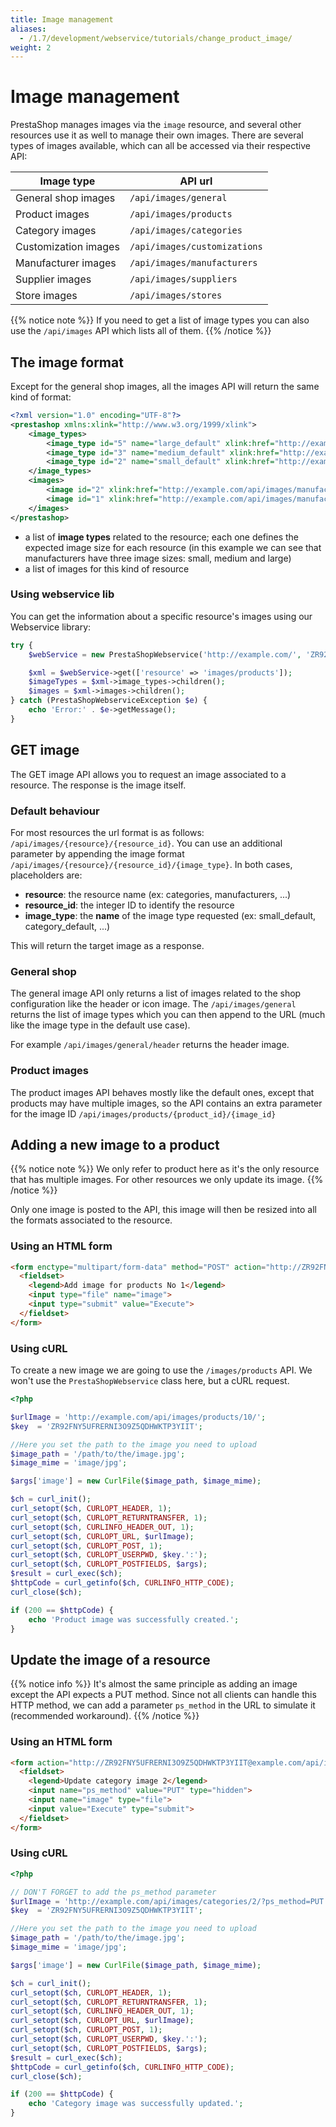 ```yaml
---
title: Image management
aliases:
  - /1.7/development/webservice/tutorials/change_product_image/
weight: 2
---
```


# Image management

PrestaShop manages images via the `image` resource, and several other resources use it as well to manage their own images. There are several types of images available, which can all be accessed via their respective API:

| Image type           | API url                      |
|----------------------|------------------------------|
| General shop images  | `/api/images/general`        |
| Product images       | `/api/images/products`       |
| Category images      | `/api/images/categories`     |
| Customization images | `/api/images/customizations` |
| Manufacturer images  | `/api/images/manufacturers`  |
| Supplier images      | `/api/images/suppliers`      |
| Store images         | `/api/images/stores`         |

{{% notice note %}}
If you need to get a list of image types you can also use the `/api/images` API which lists all of them.
{{% /notice %}}

## The image format

Except for the general shop images, all the images API will return the same kind of format:

```xml
<?xml version="1.0" encoding="UTF-8"?>
<prestashop xmlns:xlink="http://www.w3.org/1999/xlink">
    <image_types>
        <image_type id="5" name="large_default" xlink:href="http://example.com/api/image_types/5"/>
        <image_type id="3" name="medium_default" xlink:href="http://example.com/api/image_types/3"/>
        <image_type id="2" name="small_default" xlink:href="http://example.com/api/image_types/2"/>
    </image_types>
    <images>
        <image id="2" xlink:href="http://example.com/api/images/manufacturers/2"/>
        <image id="1" xlink:href="http://example.com/api/images/manufacturers/1"/>
    </images>
</prestashop>
```

- a list of **image types** related to the resource; each one defines the expected image size for each resource (in this example we can see that manufacturers have three image sizes: small, medium and large)
- a list of images for this kind of resource

### Using webservice lib

You can get the information about a specific resource's images using our Webservice library:

```php
try {
    $webService = new PrestaShopWebservice('http://example.com/', 'ZR92FNY5UFRERNI3O9Z5QDHWKTP3YIIT', false);

    $xml = $webService->get(['resource' => 'images/products']);
    $imageTypes = $xml->image_types->children();
    $images = $xml->images->children();
} catch (PrestaShopWebserviceException $e) {
    echo 'Error:' . $e->getMessage();
}
```

## GET image

The GET image API allows you to request an image associated to a resource. The response is the image itself.

### Default behaviour

For most resources the url format is as follows: `/api/images/{resource}/{resource_id}`. You can use an additional parameter by appending the image format `/api/images/{resource}/{resource_id}/{image_type}`. In both cases, placeholders are:

- **resource**: the resource name (ex: categories, manufacturers, ...)
- **resource_id**: the integer ID to identify the resource
- **image_type**: the **name** of the image type requested (ex: small_default, category_default, ...)

This will return the target image as a response.

### General shop 

The general image API only returns a list of images related to the shop configuration like the header or icon image. The `/api/images/general` returns the list of image types which you can then append to the URL (much like the image type in the default use case).

For example `/api/images/general/header` returns the header image.

### Product images

The product images API behaves mostly like the default ones, except that products may have multiple images, so the API contains an extra parameter for the image ID `/api/images/products/{product_id}/{image_id}`

## Adding a new image to a product

{{% notice note %}}
We only refer to product here as it's the only resource that has multiple images. For other resources we only update its image.
{{% /notice %}}

Only one image is posted to the API, this image will then be resized into all the formats associated to the resource.

### Using an HTML form

```html
<form enctype="multipart/form-data" method="POST" action="http://ZR92FNY5UFRERNI3O9Z5QDHWKTP3YIIT@example.com/api/images/products/1">
  <fieldset>
    <legend>Add image for products No 1</legend>
    <input type="file" name="image">
    <input type="submit" value="Execute">
  </fieldset>
</form>
```

### Using cURL

To create a new image we are going to use the `/images/products` API. We won't use the `PrestaShopWebservice` class here, but a cURL request.

```php
<?php

$urlImage = 'http://example.com/api/images/products/10/';
$key  = 'ZR92FNY5UFRERNI3O9Z5QDHWKTP3YIIT';

//Here you set the path to the image you need to upload
$image_path = '/path/to/the/image.jpg';
$image_mime = 'image/jpg';

$args['image'] = new CurlFile($image_path, $image_mime);

$ch = curl_init();
curl_setopt($ch, CURLOPT_HEADER, 1);
curl_setopt($ch, CURLOPT_RETURNTRANSFER, 1);
curl_setopt($ch, CURLINFO_HEADER_OUT, 1);
curl_setopt($ch, CURLOPT_URL, $urlImage);
curl_setopt($ch, CURLOPT_POST, 1);
curl_setopt($ch, CURLOPT_USERPWD, $key.':');
curl_setopt($ch, CURLOPT_POSTFIELDS, $args);
$result = curl_exec($ch);
$httpCode = curl_getinfo($ch, CURLINFO_HTTP_CODE);
curl_close($ch);

if (200 == $httpCode) {
    echo 'Product image was successfully created.';
}
```

## Update the image of a resource

{{% notice info %}}
It's almost the same principle as adding an image except the API expects a PUT method. Since not all clients can handle this HTTP method, we can add a parameter `ps_method` in the URL to simulate it (recommended workaround).
{{% /notice %}}

### Using an HTML form

```html
<form action="http://ZR92FNY5UFRERNI3O9Z5QDHWKTP3YIIT@example.com/api/images/categories/2" method="POST" enctype="multipart/form-data">
  <fieldset>
    <legend>Update category image 2</legend>
    <input name="ps_method" value="PUT" type="hidden">
    <input name="image" type="file">
    <input value="Execute" type="submit">
  </fieldset>
</form>
```

### Using cURL

```php
<?php

// DON'T FORGET to add the ps_method parameter
$urlImage = 'http://example.com/api/images/categories/2/?ps_method=PUT';
$key  = 'ZR92FNY5UFRERNI3O9Z5QDHWKTP3YIIT';

//Here you set the path to the image you need to upload
$image_path = '/path/to/the/image.jpg';
$image_mime = 'image/jpg';

$args['image'] = new CurlFile($image_path, $image_mime);

$ch = curl_init();
curl_setopt($ch, CURLOPT_HEADER, 1);
curl_setopt($ch, CURLOPT_RETURNTRANSFER, 1);
curl_setopt($ch, CURLINFO_HEADER_OUT, 1);
curl_setopt($ch, CURLOPT_URL, $urlImage);
curl_setopt($ch, CURLOPT_POST, 1);
curl_setopt($ch, CURLOPT_USERPWD, $key.':');
curl_setopt($ch, CURLOPT_POSTFIELDS, $args);
$result = curl_exec($ch);
$httpCode = curl_getinfo($ch, CURLINFO_HTTP_CODE);
curl_close($ch);

if (200 == $httpCode) {
    echo 'Category image was successfully updated.';
}
```
